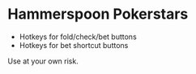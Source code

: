# Hammerspoon Pokerstars

 * Hotkeys for fold/check/bet buttons
 * Hotkeys for bet shortcut buttons

Use at your own risk.
